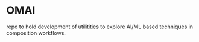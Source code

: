 # OMAI #

repo to hold development of utilitities to explore AI/ML based
techniques in composition workflows.
